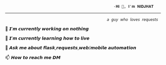                                                      -𝐇𝐢 👋, 𝐈'𝐦 𝐍𝐈𝐃𝐉𝐇𝐀𝐓
---------------------------------------------------------------------------------------------------------------------------------------------------------------------------------------------
                                                  𝘢 𝘨𝘶𝘺 𝘸𝘩𝘰 𝘭𝘰𝘷𝘦𝘴 𝘳𝘦𝘲𝘶𝘦𝘴𝘵𝘴

🔭 𝙄’𝙢 𝙘𝙪𝙧𝙧𝙚𝙣𝙩𝙡𝙮 𝙬𝙤𝙧𝙠𝙞𝙣𝙜 𝙤𝙣 𝙣𝙤𝙩𝙝𝙞𝙣𝙜

🌱 𝙄’𝙢 𝙘𝙪𝙧𝙧𝙚𝙣𝙩𝙡𝙮 𝙡𝙚𝙖𝙧𝙣𝙞𝙣𝙜 𝙝𝙤𝙬 𝙩𝙤 𝙡𝙞𝙫𝙚

💬 𝘼𝙨𝙠 𝙢𝙚 𝙖𝙗𝙤𝙪𝙩 𝙛𝙡𝙖𝙨𝙠,𝙧𝙚𝙦𝙪𝙚𝙨𝙩𝙨,𝙬𝙚𝙗/𝙢𝙤𝙗𝙞𝙡𝙚 𝙖𝙪𝙩𝙤𝙢𝙖𝙩𝙞𝙤𝙣

📫 𝙃𝙤𝙬 𝙩𝙤 𝙧𝙚𝙖𝙘𝙝 𝙢𝙚 𝘿𝙈
